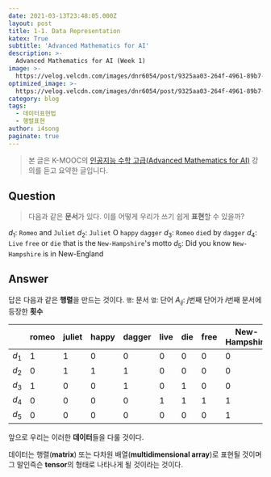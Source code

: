 ```yaml
---
date: 2021-03-13T23:48:05.000Z
layout: post
title: 1-1. Data Representation
katex: True
subtitle: 'Advanced Mathematics for AI'
description: >-
  Advanced Mathematics for AI (Week 1)
image: >-
  https://velog.velcdn.com/images/dnr6054/post/9325aa03-264f-4961-89b7-1b07ab79c9a5/image.png
optimized_image: >-
  https://velog.velcdn.com/images/dnr6054/post/9325aa03-264f-4961-89b7-1b07ab79c9a5/image.png
category: blog
tags:
  - 데이터표현법
  - 행렬표현
author: i4song
paginate: true
---
```

> 본 글은 K-MOOC의 [인공지능 수학 고급(Advanced Mathematics for AI)](http://www.kmooc.kr/courses/course-v1:SKKUk+SKKU_60+2023_T1/course/) 강의를 듣고 요약한 글입니다. 

## Question
> 다음과 같은 **문서**가 있다. 이를 어떻게 우리가 쓰기 쉽게 **표현**할 수 있을까?

$d_1$: `Romeo` and `Juliet`
$d_2$: `Juliet` O `happy` `dagger`
$d_3$: `Romeo` `die`d by `dagger`
$d_4$: `Live` `free` or `die` that is the `New-Hampshire`'s motto
$d_5$: Did you know `New-Hampshire` is in New-England

## Answer

답은 다음과 같은 **행렬**을 만드는 것이다.
`행`: 문서
`열`: 단어
$A_{ij}$: $j$번째 단어가 $i$번째 문서에 등장한 **횟수**

| |romeo|juliet|happy|dagger|live|die|free|New-Hampshire|
|-|-|-|-|-|-|-|-|-|
|$d_1$|1|1|0|0|0|0|0|0|
|$d_2$|0|1|1|1|0|0|0|0|
|$d_3$|1|0|0|1|0|1|0|0|
|$d_4$|0|0|0|0|1|1|1|1|
|$d_5$|0|0|0|0|0|0|0|1|

앞으로 우리는 이러한 **데이터**들을 다룰 것이다.

데이터는 행렬(**matrix**) 또는 다차원 배열(**multidimensional array**)로 표현될 것이며 그 말인즉슨 **tensor**의 형태로 나타나게 될 것이라는 것이다.
